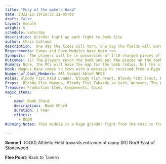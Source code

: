 ```yaml
---
title: "Fury of the makers Hand"
date: 2022-11-10T10:33:21-05:00
draft: false
Layout: module
weight: 5
schedule: saturday
description: Grinder fight up path fight to Bomb Site 
author: Chris Colland
description:  One day the tides will turn, one day the fields will burn, one day the seas will churn, the fury of our makers hand! Orcamedies grand design has come to fruition and the Bloody Fist Bomb is about to detonate! Now it is a race against time to put the charged pieces of the bomb together and quell the effects of this hellish deisgn
Requirements: Camps and Cave Modules have been ran
Synopsis:  The players will be in possession of 1-10 charged pieces of the bomb, depending on how many they have will determine how potent the bomb will be. But they must fight up a grueling hill to the bomb site to assemble the outer shell pieces they have to contain the “blast” Orcameides has stored inside it. There is no way to fully stop the bomb at this point, but it can be “contained”
Outcomes: (1) The players reach the bomb and put the pieces on the bomb to “minimize” the effects of it (2) The players don’t reach the bomb in time, and it detonates at full strength releasing the psychic attack Orcameides has prepared for Stonewood.
Rumors: None, the PCs will have the map for the bomb radius, but the site will be found through play and discovery
Hook: Magnus Kane comes to town with a message he received from a Rygal scout that the bomb site has been found and that is no time to waste!
Number_of_Cast_Members: All Combat-Abled NPCS
Roles: Bloody Fist Raid Leader, Bloody Fist Grunt, Bloody Fist Scout, Bloody Fist Shaman
Props:  Bloody Fist Makeup, Bloody Fist Tabards /w Sash, Weapons, The Orcamedies Special
Treasure: Production Item, Components, Coins
magic_items:
  - 
    name: Bomb Shard
    description:  Bomb Shard
    duration: 1 Year
    effects: 
      - BOOM
Running Notes: This module is a huge grinder fight from the road in front of tavern to the Bomb Site. The PCs will face wave after wave of Bloody Fist troops as they push their way up the hill to the Bomb Site through heavily defended lines of troops. This will not be an easy fight for anyone. NPCs will move back behind the current line of battle and reset on a 3 count as reinforcements move in. The count and speed of this fight will be determined on the aggressiveness of the PCs. If they faulter and waste time the Orcs will keep coming, if they push when they down each wave then the fight will be shorter as they push to the Bomb Site quicker. When they arrive Orcs will still attack while the PCs “assemble” the bomb outer shell to weaken the “blast” then they can flee before it detonates if they have time left.

---
```




 








 



 



 


 














**Scene 1**: (OOG) Athletic Field towards entrance of camp (IG) NorthEast of Stonewood

**Flee Point**: Back to Tavern



​       

 



